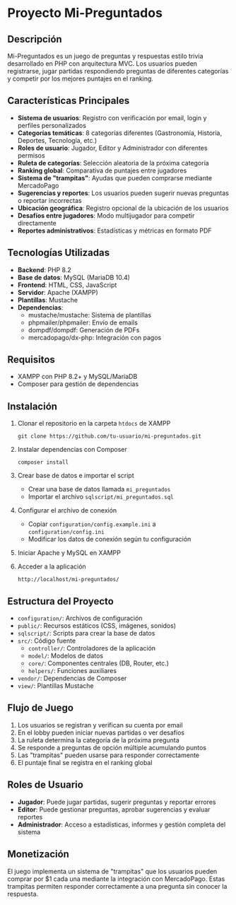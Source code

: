 # Proyecto Mi-Preguntados

## Descripción
Mi-Preguntados es un juego de preguntas y respuestas estilo trivia desarrollado en PHP con arquitectura MVC. Los usuarios pueden registrarse, jugar partidas respondiendo preguntas de diferentes categorías y competir por los mejores puntajes en el ranking.

## Características Principales

- **Sistema de usuarios**: Registro con verificación por email, login y perfiles personalizados
- **Categorías temáticas**: 8 categorías diferentes (Gastronomía, Historia, Deportes, Tecnología, etc.)
- **Roles de usuario**: Jugador, Editor y Administrador con diferentes permisos
- **Ruleta de categorías**: Selección aleatoria de la próxima categoría
- **Ranking global**: Comparativa de puntajes entre jugadores
- **Sistema de "trampitas"**: Ayudas que pueden comprarse mediante MercadoPago
- **Sugerencias y reportes**: Los usuarios pueden sugerir nuevas preguntas o reportar incorrectas
- **Ubicación geográfica**: Registro opcional de la ubicación de los usuarios
- **Desafíos entre jugadores**: Modo multijugador para competir directamente
- **Reportes administrativos**: Estadísticas y métricas en formato PDF

## Tecnologías Utilizadas

- **Backend**: PHP 8.2
- **Base de datos**: MySQL (MariaDB 10.4)
- **Frontend**: HTML, CSS, JavaScript
- **Servidor**: Apache (XAMPP)
- **Plantillas**: Mustache
- **Dependencias**: 
  - mustache/mustache: Sistema de plantillas
  - phpmailer/phpmailer: Envío de emails
  - dompdf/dompdf: Generación de PDFs
  - mercadopago/dx-php: Integración con pagos

## Requisitos

- XAMPP con PHP 8.2+ y MySQL/MariaDB
- Composer para gestión de dependencias

## Instalación

1. Clonar el repositorio en la carpeta `htdocs` de XAMPP
   ```
   git clone https://github.com/tu-usuario/mi-preguntados.git
   ```

2. Instalar dependencias con Composer
   ```
   composer install
   ```

3. Crear base de datos e importar el script
   - Crear una base de datos llamada `mi_preguntados`
   - Importar el archivo `sqlscript/mi_preguntados.sql`

4. Configurar el archivo de conexión
   - Copiar `configuration/config.example.ini` a `configuration/config.ini`
   - Modificar los datos de conexión según tu configuración

5. Iniciar Apache y MySQL en XAMPP

6. Acceder a la aplicación
   ```
   http://localhost/mi-preguntados/
   ```

## Estructura del Proyecto

- `configuration/`: Archivos de configuración
- `public/`: Recursos estáticos (CSS, imágenes, sonidos)
- `sqlscript/`: Scripts para crear la base de datos
- `src/`: Código fuente
  - `controller/`: Controladores de la aplicación
  - `model/`: Modelos de datos
  - `core/`: Componentes centrales (DB, Router, etc.)
  - `helpers/`: Funciones auxiliares
- `vendor/`: Dependencias de Composer
- `view/`: Plantillas Mustache

## Flujo de Juego

1. Los usuarios se registran y verifican su cuenta por email
2. En el lobby pueden iniciar nuevas partidas o ver desafíos
3. La ruleta determina la categoría de la próxima pregunta
4. Se responde a preguntas de opción múltiple acumulando puntos
5. Las "trampitas" pueden usarse para responder correctamente
6. El puntaje final se registra en el ranking global

## Roles de Usuario

- **Jugador**: Puede jugar partidas, sugerir preguntas y reportar errores
- **Editor**: Puede gestionar preguntas, aprobar sugerencias y evaluar reportes
- **Administrador**: Acceso a estadísticas, informes y gestión completa del sistema

## Monetización

El juego implementa un sistema de "trampitas" que los usuarios pueden comprar por $1 cada una mediante la integración con MercadoPago. Estas trampitas permiten responder correctamente a una pregunta sin conocer la respuesta.
